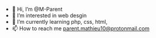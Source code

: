 - 👋 Hi, I’m @M-Parent
- 👀 I’m interested in web desgin
- 🌱 I’m currently learning php, css, html,
- 📫 How to reach me parent.mathieu10@protonmail.com
